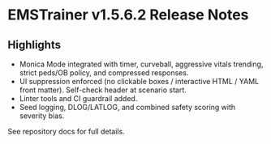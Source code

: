 # EMSTrainer v1.5.6.2 Release Notes

## Highlights
- Monica Mode integrated with timer, curveball, aggressive vitals trending, strict peds/OB policy, and compressed responses.
- UI suppression enforced (no clickable boxes / interactive HTML / YAML front matter). Self-check header at scenario start.
- Linter tools and CI guardrail added.
- Seed logging, DLOG/LATLOG, and combined safety scoring with severity bias.

See repository docs for full details.
